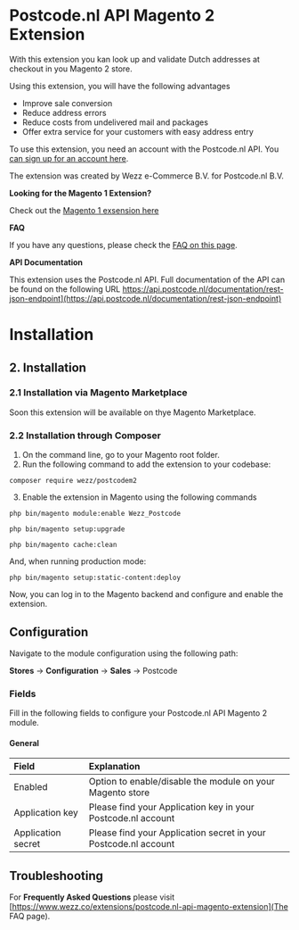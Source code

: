 # Postcode.nl API Magento 2 Extension

With this extension you kan look up and validate Dutch addresses at checkout in you Magento 2 store.

Using this extension, you will have the following advantages
- Improve sale conversion
- Reduce address errors
- Reduce costs from undelivered mail and packages
- Offer extra service for your customers with easy address entry

To use this extension, you need an account with the Postcode.nl API. You [can sign up for an account here](https://account.postcode.nl/).

The extension was created by Wezz e-Commerce B.V. for Postcode.nl B.V.

__Looking for the Magento 1 Extension?__

Check out the [Magento 1 exsension here](https://github.com/postcode-nl/PostcodeNl_Api_MagentoPlugin)

__FAQ__

If you have any questions, please check the [FAQ on this page](https://www.wezz.co/extensions/postcode.nl-api-magento-extension).

__API Documentation__

This extension uses the Postcode.nl API. Full documentation of the API can be found on the following URL
https://api.postcode.nl/documentation/rest-json-endpoint](https://api.postcode.nl/documentation/rest-json-endpoint)

# Installation


## 2. Installation

### 2.1 Installation via Magento Marketplace

Soon this extension will be available on thye Magento Marketplace.

### 2.2 Installation through Composer

1. On the command line, go to your Magento root folder.
2. Run the following command to add the extension to your codebase:

`
composer require wezz/postcodem2
`

3. Enable the extension in Magento using the following commands

`
php bin/magento module:enable Wezz_Postcode
`

`
php bin/magento setup:upgrade
`

`
php bin/magento cache:clean
`

And, when running production mode:

`
php bin/magento setup:static-content:deploy
`

Now, you can log in to the Magento backend and configure and enable the extension.

## Configuration

Navigate to the module configuration using the following path:

__Stores__ -> __Configuration__ -> __Sales__ -> Postcode

### Fields

Fill in the following fields to configure your Postcode.nl API Magento 2 module.

#### General
| Field | Explanation |
| :--- | :--- |
| Enabled | Option to enable/disable the module on your Magento store |
| Application key | Please find your Application key in your Postcode.nl account |
| Application secret | Please find your Application secret in your Postcode.nl account |


## Troubleshooting

For __Frequently Asked Questions__ please visit [https://www.wezz.co/extensions/postcode.nl-api-magento-extension](The FAQ page).

